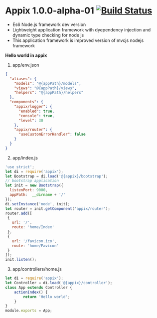 # Appix 1.0.0-alpha-01 [![Build Status](https://travis-ci.org/igorzg/easynode.svg?branch=master)](https://travis-ci.org/igorzg/easynode)
* Es6 Node.js framework dev version
* Lightweight application framework with dyependency injection and dynamic type checking for node js
* This application framework is improved version of mvcjs nodejs framework

**Hello world in appix**  

1. app/env.json
```json
{
  "aliases": {
    "models": "@{appPath}/models",
    "views": "@{appPath}/views",
    "helpers": "@{appPath}/helpers"
  },
  "components": {
    "appix/logger": {
      "enabled": true,
      "console": true,
      "level": 30
    },
    "appix/router": {
      "useCustomErrorHandler": false
    }
  }
}
```

2. app/index.js
```js
'use strict';
let di = require('appix');
let Bootstrap = di.load('@{appix}/bootstrap');
// bootstrap application
let init = new Bootstrap({
  listenPort: 9000,
  appPath:  __dirname + '/'
});
di.setInstance('node', init);
let router = init.getComponent('appix/router');
router.add([
 {
   url: '/',
   route: 'home/Index'
 },
 {
   url: '/favicon.ico',
   route: 'home/Favicon'
 }
]);
init.listen();
```

3. app/controllers/home.js
```js
let di = require('appix');
let Controller = di.load('@{appix}/controller');
class App extends Controller {
    actionIndex() {
        return 'Hello world';
    }
}
module.exports = App;
```


